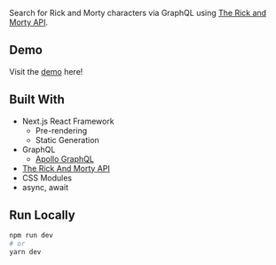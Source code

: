 Search for Rick and Morty characters via GraphQL using [The Rick and Morty API](https://rickandmortyapi.com/).

## Demo
Visit the [demo](http://rick-and-morty-search.surge.sh/) here!

## Built With
- Next.js React Framework
  - Pre-rendering 
  - Static Generation
- GraphQL
  - [Apollo GraphQL](https://www.apollographql.com/docs/)
- [The Rick And Morty API](https://rickandmortyapi.com/)
- CSS Modules
- async, await

## Run Locally
```bash
npm run dev
# or
yarn dev
```
